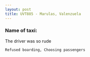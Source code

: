```yaml
---
layout: post
title: UVT885 - Marulas, Valenzuela
---
```


### Name of taxi: 

The driver was so rude

```Refused boarding, Choosing passengers```
